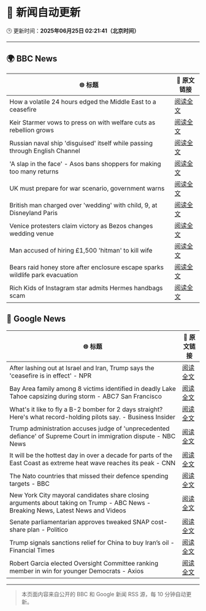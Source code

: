 # 🧠 新闻自动更新

🕒 更新时间：**2025年06月25日 02:21:41（北京时间）**

---

## 🌍 BBC News

| 🌐 标题 | 🔗 原文链接 |
|--------|-------------|
| How a volatile 24 hours edged the Middle East to a ceasefire | [阅读全文](https://www.bbc.com/news/articles/c3vdpeq606do) |
| Keir Starmer vows to press on with welfare cuts as rebellion grows | [阅读全文](https://www.bbc.com/news/articles/c04dn3v616yo) |
| Russian naval ship 'disguised' itself while passing through English Channel | [阅读全文](https://www.bbc.com/news/articles/c62gq6y62d1o) |
| 'A slap in the face' - Asos bans shoppers for making too many returns | [阅读全文](https://www.bbc.com/news/articles/cnvmj4e81nzo) |
| UK must prepare for war scenario, government warns | [阅读全文](https://www.bbc.com/news/articles/cpqnlxr43zdo) |
| British man charged over 'wedding' with child, 9, at Disneyland Paris | [阅读全文](https://www.bbc.com/news/articles/c0l4z2z7rk4o) |
| Venice protesters claim victory as Bezos changes wedding venue | [阅读全文](https://www.bbc.com/news/articles/cd0vjr07570o) |
| Man accused of hiring £1,500 'hitman' to kill wife | [阅读全文](https://www.bbc.com/news/articles/cg5zym26v10o) |
| Bears raid honey store after enclosure escape sparks wildlife park evacuation | [阅读全文](https://www.bbc.com/news/articles/cgrxn4x7yx2o) |
| Rich Kids of Instagram star admits Hermes handbags scam | [阅读全文](https://www.bbc.com/news/articles/cdr3yevv225o) |

## 📰 Google News

| 🌐 标题 | 🔗 原文链接 |
|--------|-------------|
| After lashing out at Israel and Iran, Trump says the 'ceasefire is in effect' - NPR | [阅读全文](https://news.google.com/rss/articles/CBMifEFVX3lxTFBRU1VQa05ybFY1MzdOcUExTGRjX3FGYnNQTGxEZmFxaHRLX2tzc2tiQ1NmN3RPUklvMkV3bWc4dllkd2Z3ajVvV2IzckF4UzZlS181SDBSX1NJNUFkZVJMV19YelFudUdraW05bzB2cUpQREZ6X1lvcV9kRE0?oc=5) |
| Bay Area family among 8 victims identified in deadly Lake Tahoe capsizing during storm - ABC7 San Francisco | [阅读全文](https://news.google.com/rss/articles/CBMi0gFBVV95cUxQQVZ6ZkhKMW53SXFVUmxfbXp0bzBac0lwNHA4eFNEcDlUY1hGMlhsaUYtNGpkX3JBRHJYcEltWnlMWnRkTkt1RFg4NEV4UlItNEZvMHpsd0VZX3NxYmEzQU5WZDE3YWVUai1LYlZCWkNueWdrVGpRelNISS1WYTFsZ2VRa2wzcjFPRHJmNVg1VDdjd2RzdXRVNGtiZVNtVHlTWW05aTBkRkpXdThDbzlvMDBNa21NQlhvdEJWbkJSbWo3ME1CRHhhNDFjOGR6YllpeUE?oc=5) |
| What's it like to fly a B-2 bomber for 2 days straight? Here's what record-holding pilots say. - Business Insider | [阅读全文](https://news.google.com/rss/articles/CBMiiAFBVV95cUxNb2J4WjhqX3NtVHZQcjBfRTZMQ1Z3TWJybnVUNkhMSEtYUnAxRWJub0Z6SHlSTGVJSmI4N1pSZjhGckdPek5USU1lNnpBZlNjeXl1cVFYQUY4cE05YUwzaXN2M0dMNVo0dk8yX0VJV1E0YVA5Zl9NVklydklWMmFFOHRMdFZER1o2?oc=5) |
| Trump administration accuses judge of 'unprecedented defiance' of Supreme Court in immigration dispute - NBC News | [阅读全文](https://news.google.com/rss/articles/CBMixwFBVV95cUxORU13QkJIYUpRc3VITDU1N2x6anBMenlUR2JUZ0J0TWVEUUp4Q1NGYVNNV19RdF8tRFZFeXpvQ3hVTm5UcW9pdUNleHJPU05ZTm1FZ0RPV0FMUzUzSmtwZV9GR3lmZl9vajdCUHJLVjRLMlZwcExuZGlrOHV6T1VIcGg5YVY0Z3pQZlhpVTh1ZG1lM1V2STBwUkozdnJHR21XZDdmTjFrMDUyZU9qMzNuTUNseHBOcC03NFZfb2JNX09xTFAyVVBV0gFWQVVfeXFMUE5aMWt5TWpIdk5KaVdHMkJ6ZDNIODB5MWZ1dDV4X3M5Z1I4TzlnZVIzTGc1ek9rZ1M3MEhYZ29uZVVBWWg5aXljeXFLWmYxQWNJQ1U0ZWc?oc=5) |
| It will be the hottest day in over a decade for parts of the East Coast as extreme heat wave reaches its peak - CNN | [阅读全文](https://news.google.com/rss/articles/CBMidkFVX3lxTFAxNHpkSllTTTlGUHRyWndISFM3VDRuR3F2QkVtRHBJdmN4N2t2Y2xibW05NW5pemFUUHowaU9ObWRhd1JpRDk2YmNFeGlYZzlVY25KTzFnVFBQY2hDX0RrM2Fhdjk3cXhYcHdwM3dCbkU2Y19rdFHSAXtBVV95cUxQYS1GcVhISGV5QnhzRmI5SUQ1VVF2ek9zR09kblY3Y3NRb1ZHbTVGTmJ2Y1dBX0dFSjRLRDJ3WFJOc2RsYVN2b0ZWdy1yUVNTWW5rVmRhVkVnN29GZjJFeEtTSHJUdGszeW9hT2I0bUtzblVzY0Q4bnJCQTQ?oc=5) |
| The Nato countries that missed their defence spending targets - BBC | [阅读全文](https://news.google.com/rss/articles/CBMiWkFVX3lxTE5ibnI3c1lOaDljdDB6S0gyRE1EWmEzNHQ4LXliWm1GaUFOeG94UERQOG9ReUUxQmVXUHBMZXNZdWxUbVNxM2JkV1Nhb2dPZXpIVkx6RC1acjZod9IBX0FVX3lxTE1KcGdyMkpEMXlpeDNLTThjUkEzanNRbzlVQ1BpSHNCakdqZDBDb3lnQlJycm4teENzLTNjd2VuVWppNWJza01xZE40WjhNeTNGVUNDS0ZnaHVlZWpBU0p3?oc=5) |
| New York City mayoral candidates share closing arguments about taking on Trump - ABC News - Breaking News, Latest News and Videos | [阅读全文](https://news.google.com/rss/articles/CBMiqwFBVV95cUxONkxYdkdIZ0ZEeTFzM0JPdGV1aU1XN24xSERSS1F5UzE1NDQwZXlzR0t1YkVsMmY0eFVudlFnT1JXZ2J0eEpGMGphVVdGakc3Q0txTEstbGM2SHlsYWV1YWhnSTdXaTdkWFFXSDdxRElvY2M5akMzX1dZeTNTX3FqZE1iUlNEdktOc0ZlWm9RUWRRanZtYjNKaVY5Z3ZobzA1UlRDNFQtWlBWT2_SAbABQVVfeXFMTlZQdHU2LWZycm1jMUxKWUlEN2QyYWFZT244N2g1Z3BwbXJJdnZId3hBa29nWFpwQVdDbzRuRjRnaG5PWUNmeDNBUnV2eERXQjgtUTdTdHpRem1nRE9XRmdMS0hXTXU2TjJHQWNfTmpaZFdlZ09SRG1ZdEF2QkJMR2t0dVhhalpGMkJTVUc1UnlvYzRVT1lSTjFteGVDRnZfdGNOVXRQYk1VTmNkMDhvTlQ?oc=5) |
| Senate parliamentarian approves tweaked SNAP cost-share plan - Politico | [阅读全文](https://news.google.com/rss/articles/CBMixgFBVV95cUxPXzJxaFhpWkpLLVVOb3gzaTVfb2FUUzNSNlZySjdXMXcyb2hkWU0wU2VKRE5MN3NuOWJQSG1BZmE3eEIta0E0Z0RITTUzMEFDMURraGpDSVduRXdnaDVWQU9NVE92QlRQSk1SVkZVcEdTRGQ2Vms3aWtoUElJdkJpTVBrWFFBLUhXVHlzZmVkcWV5RUtxNDNPU0dxcDNrM25fb2hlT2diNW5WMGZZdFQ4cDYzbExKcGdobUU0cGRSLVo2c0s5YWc?oc=5) |
| Trump signals sanctions relief for China to buy Iran’s oil - Financial Times | [阅读全文](https://news.google.com/rss/articles/CBMicEFVX3lxTE1WOEZfU294ajl6SU52amlVc0p6LVZMQldzSEZ0MXdLUnROUTcybFZTS2p3dXJPS2NuemFrMVdJcmVLR1QyZ0NiWkRtU0sxb1JqVFZ1NVVHbUtaZGZRSFoxWkZURHRSaVZfMzg0ZWdKQ0Y?oc=5) |
| Robert Garcia elected Oversight Committee ranking member in win for younger Democrats - Axios | [阅读全文](https://news.google.com/rss/articles/CBMiigFBVV95cUxObzREZVhhOFdKSVUzbTBCSDBJREh6NkFTUFdtUVZCVUhFT2xxS3dqd1B5ZjRrazZzdjFNcWM3WVdpM3ZubmRMZ1pRMXg3dXVTRWp4b3Ftd181b05SeEVGeEQyWFFGTkZoZmVqaE9XTnNfSnVpS2w0TVY4NUlUMElyT281WUJRUHo4b1E?oc=5) |

---
> 本页面内容来自公开的 BBC 和 Google 新闻 RSS 源，每 10 分钟自动更新。